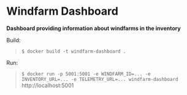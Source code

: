 # Windfarm Dashboard

**Dashboard providing information about windfarms in the inventory** 

Build:
> `$ docker build -t windfarm-dashboard .`

Run:
> `$ docker run -p 5001:5001 -e WINDFARM_ID=... -e INVENTORY_URL=... -e TELEMETRY_URL=... windfarm-dashboard`
> http://localhost:5001